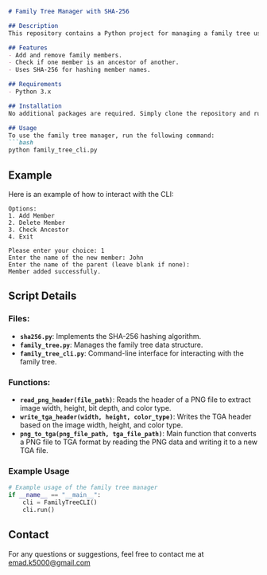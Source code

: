 

```markdown
# Family Tree Manager with SHA-256

## Description
This repository contains a Python project for managing a family tree using a SHA-256 hashing algorithm. The project includes a command-line interface (CLI) for adding and removing members, and checking ancestry relationships.

## Features
- Add and remove family members.
- Check if one member is an ancestor of another.
- Uses SHA-256 for hashing member names.

## Requirements
- Python 3.x

## Installation
No additional packages are required. Simply clone the repository and run the script.

## Usage
To use the family tree manager, run the following command:
```bash
python family_tree_cli.py
```

## Example
Here is an example of how to interact with the CLI:
```plaintext
Options:
1. Add Member
2. Delete Member
3. Check Ancestor
4. Exit

Please enter your choice: 1
Enter the name of the new member: John
Enter the name of the parent (leave blank if none): 
Member added successfully.
```

## Script Details
### Files:
- **`sha256.py`**: Implements the SHA-256 hashing algorithm.
- **`family_tree.py`**: Manages the family tree data structure.
- **`family_tree_cli.py`**: Command-line interface for interacting with the family tree.

### Functions:
- **`read_png_header(file_path)`**: Reads the header of a PNG file to extract image width, height, bit depth, and color type.
- **`write_tga_header(width, height, color_type)`**: Writes the TGA header based on the image width, height, and color type.
- **`png_to_tga(png_file_path, tga_file_path)`**: Main function that converts a PNG file to TGA format by reading the PNG data and writing it to a new TGA file.

### Example Usage
```python
# Example usage of the family tree manager
if __name__ == "__main__":
    cli = FamilyTreeCLI()
    cli.run()
```



## Contact
For any questions or suggestions, feel free to contact me at emad.k5000@gmail.com
```

